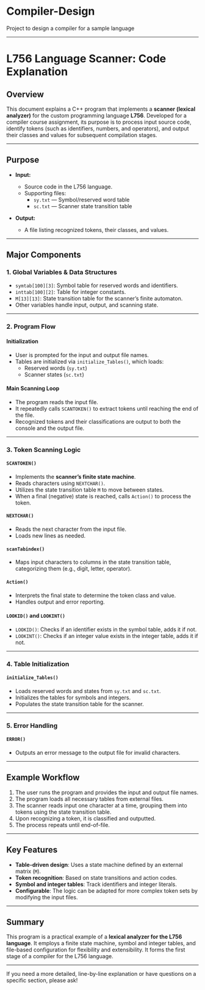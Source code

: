 # Compiler-Design
Project to design a compiler for a sample language


---

# L756 Language Scanner: Code Explanation

## Overview

This document explains a C++ program that implements a **scanner (lexical analyzer)** for the custom programming language **L756**. Developed for a compiler course assignment, its purpose is to process input source code, identify tokens (such as identifiers, numbers, and operators), and output their classes and values for subsequent compilation stages.

---

## Purpose

- **Input:**  
  - Source code in the L756 language.
  - Supporting files:  
    - `sy.txt` — Symbol/reserved word table  
    - `sc.txt` — Scanner state transition table

- **Output:**  
  - A file listing recognized tokens, their classes, and values.

---

## Major Components

### 1. Global Variables & Data Structures

- `symtab[100][3]`: Symbol table for reserved words and identifiers.
- `inttab[100][2]`: Table for integer constants.
- `M[13][13]`: State transition table for the scanner’s finite automaton.
- Other variables handle input, output, and scanning state.

---

### 2. Program Flow

#### Initialization

- User is prompted for the input and output file names.
- Tables are initialized via `initialize_Tables()`, which loads:
  - Reserved words (`sy.txt`)
  - Scanner states (`sc.txt`)

#### Main Scanning Loop

- The program reads the input file.
- It repeatedly calls `SCANTOKEN()` to extract tokens until reaching the end of the file.
- Recognized tokens and their classifications are output to both the console and the output file.

---

### 3. Token Scanning Logic

#### `SCANTOKEN()`

- Implements the **scanner’s finite state machine**.
- Reads characters using `NEXTCHAR()`.
- Utilizes the state transition table `M` to move between states.
- When a final (negative) state is reached, calls `Action()` to process the token.

#### `NEXTCHAR()`

- Reads the next character from the input file.
- Loads new lines as needed.

#### `scanTabindex()`

- Maps input characters to columns in the state transition table, categorizing them (e.g., digit, letter, operator).

#### `Action()`

- Interprets the final state to determine the token class and value.
- Handles output and error reporting.

#### `LOOKID()` and `LOOKINT()`

- `LOOKID()`: Checks if an identifier exists in the symbol table, adds it if not.
- `LOOKINT()`: Checks if an integer value exists in the integer table, adds it if not.

---

### 4. Table Initialization

#### `initialize_Tables()`

- Loads reserved words and states from `sy.txt` and `sc.txt`.
- Initializes the tables for symbols and integers.
- Populates the state transition table for the scanner.

---

### 5. Error Handling

#### `ERROR()`

- Outputs an error message to the output file for invalid characters.

---

## Example Workflow

1. The user runs the program and provides the input and output file names.
2. The program loads all necessary tables from external files.
3. The scanner reads input one character at a time, grouping them into tokens using the state transition table.
4. Upon recognizing a token, it is classified and outputted.
5. The process repeats until end-of-file.

---

## Key Features

- **Table-driven design**: Uses a state machine defined by an external matrix (`M`).
- **Token recognition**: Based on state transitions and action codes.
- **Symbol and integer tables**: Track identifiers and integer literals.
- **Configurable**: The logic can be adapted for more complex token sets by modifying the input files.

---

## Summary

This program is a practical example of a **lexical analyzer for the L756 language**. It employs a finite state machine, symbol and integer tables, and file-based configuration for flexibility and extensibility. It forms the first stage of a compiler for the L756 language.

---

If you need a more detailed, line-by-line explanation or have questions on a specific section, please ask!
